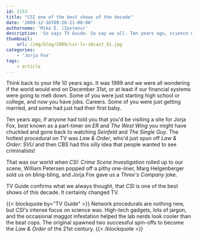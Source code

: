 ```yaml
---
id: 2153
title: "CSI one of the best shows of the decade"
date: '2009-12-16T09:26:21-08:00'
authorname: 'Mika E. (Ipstenu)'
description: 'So says TV Guide. So say we all. Ten years ago, science nerds would have been the sidekicks.  Today they''re the heroes.'
thumbnail:
    url: /img/blog/2009/csi-lv-s8cast_01.jpg
categories:
    - 'Jorja Fox'
tags:
    - article
---
```


Think back to your life 10 years ago.  It was 1999 and we were all wondering if the world would end on December 31st, or at least if our financial systems were going to melt down.  Some of you were just starting high school or college, and now you have jobs. Careers.  Some of you were just getting married, and some had just had their first baby.

Ten years ago, if anyone had told you that you'd be visiting a site for Jorja Fox, best known as a part-timer on _ER_ and _The West Wing_ you might have chuckled and gone back to watching _Seinfeld_ and _The Single Guy_.  The hottest procedural on TV was _Law & Order_, who'd just spun off _Law & Order: SVU_ and then CBS had this silly idea that people wanted to see criminalists!

That was our world when _CSI: Crime Scene Investigation_ rolled up to our scene, William Petersen popped off a pithy one-liner, Marg Helgenberger sold us on bling-bling, and Jorja Fox gave us a _Three's Company_ joke.

TV Guide confirms what we always thought, that _CSI_ is one of the best shows of this decade.  It certainly changed TV.

{{< blockquote by="TV Guide" >}}
Network procedurals are nothing new, but _CSI_'s intense focus on science was. High-tech gadgets, lots of jargon, and the occasional maggot infestation helped the lab nerds look cooler than the beat cops. The original spawned two successful spin-offs to become the _Law & Order_ of the 21st century.
{{< /blockquote >}}
